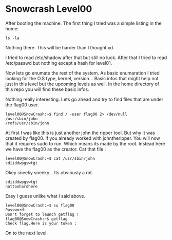 # Snowcrash Level00

After booting the machine. The first thing I tried was a simple listing in the home:

```
ls -la
```

Nothing there. This will be harder than I thought xd.

I tried to read /etc/shadow after that but still no luck.
After that I tried to read /etc/passwd but nothing except a hash for level01.

Now lets go enumate the rest of the system.
As basic enumaration I tried looking for the O.S type, kernel, version...
Basic infos that might help not just in this level but the upcoming levels as well.
In the home directory of this repo you will find these basic infos.

Nothing really interesting.
Lets go ahead and try to find files that are under the flag00 user.

```
level00@SnowCrash:~$ find / -user flag00 2> /dev/null
/usr/sbin/john
/rofs/usr/sbin/john
```

At first I was like this is just another john the ripper tool.
But why it was created by flag00. If you already worked with johntheripper.
You will now that it requires sudo to run. Which means its made by the root.
Instead here we have the flag00 as the creator.
Cat that file :

```
level00@SnowCrash:~$ cat /usr/sbin/john
cdiiddwpgswtgt
```

Okey sneeky sneeky... Its obviously a rot.

```
cdiiddwpgswtgt
nottoohardhere
```

Easy I guess unlike what I said above.
```
level00@SnowCrash:~$ su flag00
Password:
Don't forget to launch getflag !
flag00@SnowCrash:~$ getflag
Check flag.Here is your token :
```

On to the next level.